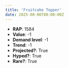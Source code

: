 ```yaml
---
title: 'Fruitcake Topper'
date: 2025-08-06T00:00:00Z
---
```

- **RAP**: 1584
- **Value**: -1
- **Demand level**: -1
- **Trend**: -1
- **Projected?**: True
- **Hyped?**: True
- **Rare?**: True
